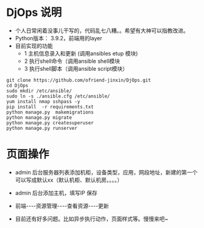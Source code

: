 # DjOps 说明
* 个人日常闲着没事儿干写的，代码乱七八糟。。希望有大神可以指教改进。
* Python版本： 3.9.2，前端用的layer
* 目前实现的功能
  * 1 主机信息录入和更新 (调用ansibles etup 模块)
  * 2 执行shell命令（调用ansible shell模块
  * 3 执行shell脚本（调用ansible script模块）

```
git clone https://github.com/ofriend-jinxin/DjOps.git
cd DjOps
sudo mkdir /etc/ansible/
sudo ln -s ./ansible.cfg /etc/ansible/
yum install nmap sshpass -y
pip install  -r requirements.txt
python manage.py  makemigrations
python manage.py migrate
python manage.py createsuperuser
python manage.py runserver
```
# 页面操作
* admin 后台服务器列表添加机柜，设备类型，应用，网段地址，新建的第一个可以写成默认xx（默认机柜、默认机房。。。。）
* admin 后台添加主机，填写IP 保存
* 前端----资源管理----查看资源----更新


* 目前还有好多问题。比如异步执行动作，页面样式等。慢慢来吧~


